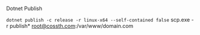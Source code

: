 Dotnet Publish

`dotnet publish -c release -r linux-x64 --self-contained false`
scp.exe -r publish\* root@cossth.com:/var/www/domain.com
